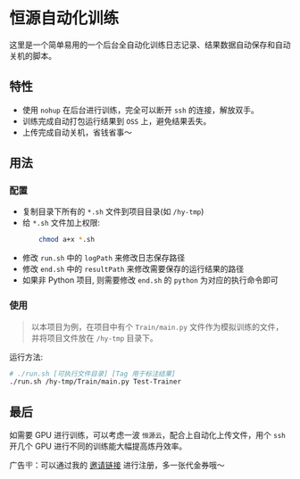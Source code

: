 # 恒源自动化训练

这里是一个简单易用的一个后台全自动化训练日志记录、结果数据自动保存和自动关机的脚本。

## 特性

* 使用 `nohup` 在后台进行训练，完全可以断开 `ssh` 的连接，解放双手。
* 训练完成自动打包运行结果到 `OSS` 上，避免结果丢失。
* 上传完成自动关机，省钱省事～

## 用法

### 配置

* 复制目录下所有的 `*.sh` 文件到项目目录(如 `/hy-tmp`)
* 给 `*.sh` 文件加上权限:
    ``` bash
        chmod a+x *.sh
    ```
* 修改 `run.sh` 中的 `logPath` 来修改日志保存路径
* 修改 `end.sh` 中的 `resultPath` 来修改需要保存的运行结果的路径
* 如果非 Python 项目, 则需要修改 `end.sh` 的 `python` 为对应的执行命令即可

### 使用

> 以本项目为例，在项目中有个 `Train/main.py` 文件作为模拟训练的文件，并将项目文件放在 `/hy-tmp` 目录下。

运行方法:

```bash
# ./run.sh [可执行文件目录] [Tag 用于标注结果]
./run.sh /hy-tmp/Train/main.py Test-Trainer
```

## 最后

如需要 GPU 进行训练，可以考虑一波 `恒源云`，配合上自动化上传文件，用个 `ssh` 开几个 GPU 进行不同的训练能大幅提高炼丹效率。

广告🪧：可以通过我的 [邀请链接](https://gpushare.com/auth/register?user=15*****1082&fromId=2a010031faf2&source=link) 进行注册，多一张代金券哦～